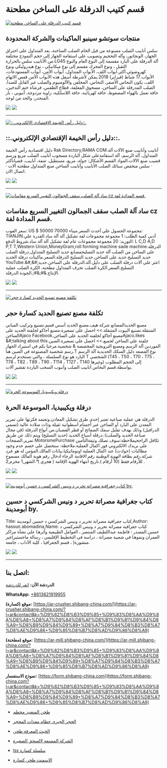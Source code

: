 # قسم كتيب الدرفلة على الساخن مطحنة

<a href="https://swt.shibang-china.com/?l=ar&img&k=%D9%82%D8%B3%D9%85+%D9%83%D8%AA%D9%8A%D8%A8+%D8%A7%D9%84%D8%AF%D8%B1%D9%81%D9%84%D8%A9+%D8%B9%D9%84%D9%89+%D8%A7%D9%84%D8%B3%D8%A7%D8%AE%D9%86+%D9%85%D8%B7%D8%AD%D9%86%D8%A9" target="_blank">![قسم كتيب الدرفلة على الساخن مطحنة](http://static.shibang-china.com/all-800x300/1487.jpg)</a>

## منتجات سوتشو سينبو الماكينات والشركة المحدودة
سلس أنابيب الصلب مصنوعة من قبل الخام الصلب الساخنة، بعد المتداول على اختراق الجهاز، الونجاتور، وآله التحجيم وتصويب على استقامة الجهاز إلى حجم النموذج مختلفة من الأنابيب سلس.بالحرارة.LG45 آلة الدرفلة على البارد مقسمة إلى النوع العام والنوع الثقيل ، ونوع المحرك مقسم إلى نوع ميكانيكي ، نوع هيدروليكي ونوع كهروضوئي.أكثر.أبواب اللف، الأبواب المتداول، أبواب الأمن، أبواب المستودعات، الأبواب.17 شباط (فبراير) 2018.يمكن لأشرطة أسفل هذه الأبواب الأمن قفص الاتهام اللف، يكون النحاس الأصفر، النحاس، المجلفن والألومنيوم والصلب غير القابل للصدأ، الصلب المدرفلة على الساخن، مسحوق المغلفة، قطاع الطقس، فرشاة ختم التدخين، حافة تعمل بالهواء المضغوط، حافة كهربائية، حافة اللاسلكية، زاوية مزدوجة، أنبوبي ، بار المنحدر، والحد من لوحة.


<a href="https://whatsapp.shibangsoft.com/WhatsApp.php" target="_blank" title="WhatsApp">![](http://static.shibang-china.com/icon/whatsapp.png)</a> <a href="https://swt.shibang-china.com/?l=ar&icon&k=%D9%82%D8%B3%D9%85+%D9%83%D8%AA%D9%8A%D8%A8+%D8%A7%D9%84%D8%AF%D8%B1%D9%81%D9%84%D8%A9+%D8%B9%D9%84%D9%89+%D8%A7%D9%84%D8%B3%D8%A7%D8%AE%D9%86+%D9%85%D8%B7%D8%AD%D9%86%D8%A9" target="_blank">![](http://static.shibang-china.com/icon/chat-ar.png)</a>

---

<a href="https://swt.shibang-china.com/?l=ar&img&k=%D9%82%D8%B3%D9%85+%D9%83%D8%AA%D9%8A%D8%A8+%D8%A7%D9%84%D8%AF%D8%B1%D9%81%D9%84%D8%A9+%D8%B9%D9%84%D9%89+%D8%A7%D9%84%D8%B3%D8%A7%D8%AE%D9%86+%D9%85%D8%B7%D8%AD%D9%86%D8%A9" target="_blank">![::.دليل رأس الخيمة الإقتصادي الإلكتروني::.](http://static.shibang-china.com/all-800x300/1171.jpg)</a>

## ::.دليل رأس الخيمة الإقتصادي الإلكتروني::.
دليل اقتصادية رأس الخيمة Rak Directory,RAMA COM.أنابيب وأنابيب صنع الآلات آلة المتداول، آلة الرسم، آلة استقامةعلى شكل الباردة مسحوب أنابيب الصلب مربع ورسم قضيب صنع الآلات.المواد القسم الأشكال: جولة، مربع، مستطيل، شقة، أنابيب، قضبانأكثر &middot; سلس منخفض سبائك الصلب الأنابيب وأنابيب الساخن صنع المتداول مطحنة آلات &middot; اتصال الان.


<a href="https://whatsapp.shibangsoft.com/WhatsApp.php" target="_blank" title="WhatsApp">![](http://static.shibang-china.com/icon/whatsapp.png)</a> <a href="https://swt.shibang-china.com/?l=ar&icon&k=%D9%82%D8%B3%D9%85+%D9%83%D8%AA%D9%8A%D8%A8+%D8%A7%D9%84%D8%AF%D8%B1%D9%81%D9%84%D8%A9+%D8%B9%D9%84%D9%89+%D8%A7%D9%84%D8%B3%D8%A7%D8%AE%D9%86+%D9%85%D8%B7%D8%AD%D9%86%D8%A9" target="_blank">![](http://static.shibang-china.com/icon/chat-ar.png)</a>

---

<a href="https://swt.shibang-china.com/?l=ar&img&k=%D9%82%D8%B3%D9%85+%D9%83%D8%AA%D9%8A%D8%A8+%D8%A7%D9%84%D8%AF%D8%B1%D9%81%D9%84%D8%A9+%D8%B9%D9%84%D9%89+%D8%A7%D9%84%D8%B3%D8%A7%D8%AE%D9%86+%D9%85%D8%B7%D8%AD%D9%86%D8%A9" target="_blank">![ساد آلة الصلب سقف الجمالون التغيير السريع مقاسات cz قسم المدادة لفة.](http://static.shibang-china.com/all-800x300/594.jpg)</a>

## ساد آلة الصلب سقف الجمالون التغيير السريع مقاسات cz قسم المدادة لفة.
سعر الفوب: US $ 50000 70000 مجموعة الحصول علي أحدث السعر.ميناء: TIANJIN.أدني كمية الطلب: 1 مجموعة مجموعات لفة تشكيل آلة آلة ساد.القدرة علي التوريد: 20 مجموعة مجموعات عام لفة تشكيل آلة آلة ساد.شروط الدفع: L C,D A,D P,T T,Western Union,MoneyGram,roll forming machine sade machine.الدرفلة على الساخن من الصلب آلة حديد التسليحمصانع حديد التسليح المتداول.درفلة الصلب حديد التسليح.حديد على الساخن.حديد التسليح الدرفلة.السعر.ماكينات درفلة الحديد YouTube.&amp;#;&amp;#;اعثر على آلات درفلة الصلب على دليل.آلة.الدرفلة على الساخن.حديد التسليح.السعر.الكرة الصلب تحرف المتداول مطحنة، الكرة الصلب عملية الإنتاج.&amp;#;&amp;#;.الجودة الدرفلة.


<a href="https://whatsapp.shibangsoft.com/WhatsApp.php" target="_blank" title="WhatsApp">![](http://static.shibang-china.com/icon/whatsapp.png)</a> <a href="https://swt.shibang-china.com/?l=ar&icon&k=%D9%82%D8%B3%D9%85+%D9%83%D8%AA%D9%8A%D8%A8+%D8%A7%D9%84%D8%AF%D8%B1%D9%81%D9%84%D8%A9+%D8%B9%D9%84%D9%89+%D8%A7%D9%84%D8%B3%D8%A7%D8%AE%D9%86+%D9%85%D8%B7%D8%AD%D9%86%D8%A9" target="_blank">![](http://static.shibang-china.com/icon/chat-ar.png)</a>

---

<a href="https://swt.shibang-china.com/?l=ar&img&k=%D9%82%D8%B3%D9%85+%D9%83%D8%AA%D9%8A%D8%A8+%D8%A7%D9%84%D8%AF%D8%B1%D9%81%D9%84%D8%A9+%D8%B9%D9%84%D9%89+%D8%A7%D9%84%D8%B3%D8%A7%D8%AE%D9%86+%D9%85%D8%B7%D8%AD%D9%86%D8%A9" target="_blank">![تكلفة مصنع تصنيع الحديد كسارة حجر](http://static.shibang-china.com/all-800x300/355.jpg)</a>

## تكلفة مصنع تصنيع الحديد كسارة حجر
مصنع الحديدالمصانع شركة هيف.مصنع الحديد أسس قسم.تصنيع وتركيب المباني المتنقلة.تصنيع البيوت المتنقلة.&gt;&gt; احصل على تسعيرة.مصنع أجاكو لجلفنة الحديد على الساخنAjaco Facebook.مصنع أجاكو لجلفنة الحديد على الساخنAjaco.likes &amp;#;talking about this.جلفنة علي الساخن لجميع.&gt;&gt; احصل على تسعيرة.الصين الموردين آلة الرسم ومصنع الترويجية المخصصة &amp; شخصية.مرحبا بكم في استيراد الجهاز رسم شخصية المصنوعة في الصين هنا.T نوع المصعد دليل السكك الحديدية آلة الرسم البارد هو نوع السلسلة ، والتي تستخدم لرسم T الشخصي (T45 ، T50 ، T70 ، T75 ، T78 ، T82 ، T89 ، T90 ، T114 ، T127 ، T140 وغيرها) إلى الحجم المطلوب بواسطة.قسم النحاس أنابيب الصلب وأنبوب السحب الباردة تقشير آلات.


<a href="https://whatsapp.shibangsoft.com/WhatsApp.php" target="_blank" title="WhatsApp">![](http://static.shibang-china.com/icon/whatsapp.png)</a> <a href="https://swt.shibang-china.com/?l=ar&icon&k=%D9%82%D8%B3%D9%85+%D9%83%D8%AA%D9%8A%D8%A8+%D8%A7%D9%84%D8%AF%D8%B1%D9%81%D9%84%D8%A9+%D8%B9%D9%84%D9%89+%D8%A7%D9%84%D8%B3%D8%A7%D8%AE%D9%86+%D9%85%D8%B7%D8%AD%D9%86%D8%A9" target="_blank">![](http://static.shibang-china.com/icon/chat-ar.png)</a>

---

<a href="https://swt.shibang-china.com/?l=ar&img&k=%D9%82%D8%B3%D9%85+%D9%83%D8%AA%D9%8A%D8%A8+%D8%A7%D9%84%D8%AF%D8%B1%D9%81%D9%84%D8%A9+%D8%B9%D9%84%D9%89+%D8%A7%D9%84%D8%B3%D8%A7%D8%AE%D9%86+%D9%85%D8%B7%D8%AD%D9%86%D8%A9" target="_blank">![درفلة ويكيبيديا، الموسوعة الحرة](http://static.shibang-china.com/all-800x300/1125.jpg)</a>

## درفلة ويكيبيديا، الموسوعة الحرة
الدرفلة هي عملية صناعية تعتبر إحدى طرق تشكيل المعادن.وتعتمد فكرتها على تمرير المعدن على البارد أو الساخن عبر أجسام أسطوانية ثقيلة وذات صلادة عالية (تسمى الدرافيل) وذلك بهدف تقليل سمك الصفائح أو قطر القضبان.من أنواع الدرفلة (في مجال صناعة الحديد والصلب):.درفلة أسياخ الحديد (حديد التسليح) ويتم ذلك عن طريق تمرير.الصفحات MotorsmePurchase تكافل الراجحيملاحظة:سوف تصلك وثيقةالتأمين على بريدك الالكتروني فور اكمال العملية.ملاحظة: ستحصل على خصم عدم وجود مطالبات (حوادث) عند اكمال العملية اوتوماتيكيا.بيانات المالك.المؤمن له هو *.فرد شركة.رقم بطاقة الهوية الوطنية رقم الاقامة* الرجاء ادخال رقم هوية المالك مسموح للأرقام فقط (10 أرقام ).تاريخ انتهاء الهوية الإقامة ( هجري )*.الشهر,1 محرم,2 .


<a href="https://whatsapp.shibangsoft.com/WhatsApp.php" target="_blank" title="WhatsApp">![](http://static.shibang-china.com/icon/whatsapp.png)</a> <a href="https://swt.shibang-china.com/?l=ar&icon&k=%D9%82%D8%B3%D9%85+%D9%83%D8%AA%D9%8A%D8%A8+%D8%A7%D9%84%D8%AF%D8%B1%D9%81%D9%84%D8%A9+%D8%B9%D9%84%D9%89+%D8%A7%D9%84%D8%B3%D8%A7%D8%AE%D9%86+%D9%85%D8%B7%D8%AD%D9%86%D8%A9" target="_blank">![](http://static.shibang-china.com/icon/chat-ar.png)</a>

---

<a href="https://swt.shibang-china.com/?l=ar&img&k=%D9%82%D8%B3%D9%85+%D9%83%D8%AA%D9%8A%D8%A8+%D8%A7%D9%84%D8%AF%D8%B1%D9%81%D9%84%D8%A9+%D8%B9%D9%84%D9%89+%D8%A7%D9%84%D8%B3%D8%A7%D8%AE%D9%86+%D9%85%D8%B7%D8%AD%D9%86%D8%A9" target="_blank">![كتاب جغرافية مصراتة تحرير د ونيس الشركسي د حسين أبومدينة by.](http://static.shibang-china.com/all-800x300/1082.jpg)</a>

## كتاب جغرافية مصراتة تحرير د ونيس الشركسي د حسين أبومدينة by.
Title: كتاب جغرافية مصراتة تحرير د ونيس الشركسي د حسين أبومدينة,Author: hassun abomadina,Name: كتاب جغرافية مصراتة تحرير د ونيس الشركسي د حسين.اﻟﻤﺼﺪر : ﻓﺎطﻤﺔ ﻋﺒﺪاﻟﻠﻄﯿﻒ اﻟﻤﻨﺘﺼﺮ ، اﻟﻌﻮاﻣﻞ اﻟﻄﺒﯿﻌﯿﺔ وأﺛﺮھﺎ ﻋﻠﻰ ﻧﺸﺄة ﻣﺮاﻛﺰ اﻟﻌﻤﺮان وﻧﻤﻮھﺎ ﻓﻲ ﺷﻌﺒﯿﺔ ﻣﺼﺮاﺗﺔ ، دراﺳﺔ ﻓﻲ اﻟﺘﺨﻄﯿﻂ اﻹﻗﻠﯿﻤﻲ ، رﺳﺎﻟﺔ ﻣﺎﺟﺴﺘﯿﺮ)ﻏﯿﺮ ﻣﻨﺸﻮرة( ، ﻗﺴﻢ اﻟﺠﻐﺮاﻓﯿﺎ ، ﻛﻠﯿﺔ اﻵداب ، ﺟﺎﻣﻌﺔ.

<a href="https://whatsapp.shibangsoft.com/WhatsApp.php" target="_blank" title="WhatsApp">![](http://static.shibang-china.com/icon/whatsapp.png)</a> <a href="https://swt.shibang-china.com/?l=ar&icon&k=%D9%82%D8%B3%D9%85+%D9%83%D8%AA%D9%8A%D8%A8+%D8%A7%D9%84%D8%AF%D8%B1%D9%81%D9%84%D8%A9+%D8%B9%D9%84%D9%89+%D8%A7%D9%84%D8%B3%D8%A7%D8%AE%D9%86+%D9%85%D8%B7%D8%AD%D9%86%D8%A9" target="_blank">![](http://static.shibang-china.com/icon/chat-ar.png)</a>

---
## اتصل بنا:

**الدردشة الآن:** [انقر للدردشة](https://swt.shibang-china.com?l=ar&contact&k=%D9%82%D8%B3%D9%85+%D9%83%D8%AA%D9%8A%D8%A8+%D8%A7%D9%84%D8%AF%D8%B1%D9%81%D9%84%D8%A9+%D8%B9%D9%84%D9%89+%D8%A7%D9%84%D8%B3%D8%A7%D8%AE%D9%86+%D9%85%D8%B7%D8%AD%D9%86%D8%A9)

**WhatsApp:**  [+8613621919955](https://whatsapp.shibangsoft.com/WhatsApp.php)

**موقع (كسارة):** [https://ar-crusher.shibang-china.com/](https://ar-crusher.shibang-china.com/?l=ar&contact&k=%D9%82%D8%B3%D9%85+%D9%83%D8%AA%D9%8A%D8%A8+%D8%A7%D9%84%D8%AF%D8%B1%D9%81%D9%84%D8%A9+%D8%B9%D9%84%D9%89+%D8%A7%D9%84%D8%B3%D8%A7%D8%AE%D9%86+%D9%85%D8%B7%D8%AD%D9%86%D8%A9)

**موقع (مطحنة):** [https://ar-mill.shibang-china.com/](https://ar-mill.shibang-china.com/?l=ar&contact&k=%D9%82%D8%B3%D9%85+%D9%83%D8%AA%D9%8A%D8%A8+%D8%A7%D9%84%D8%AF%D8%B1%D9%81%D9%84%D8%A9+%D8%B9%D9%84%D9%89+%D8%A7%D9%84%D8%B3%D8%A7%D8%AE%D9%86+%D9%85%D8%B7%D8%AD%D9%86%D8%A9)

**نموذج الاستفسار:** [https://form.shibang-china.com](https://form.shibang-china.com?l=ar&contact&k=%D9%82%D8%B3%D9%85+%D9%83%D8%AA%D9%8A%D8%A8+%D8%A7%D9%84%D8%AF%D8%B1%D9%81%D9%84%D8%A9+%D8%B9%D9%84%D9%89+%D8%A7%D9%84%D8%B3%D8%A7%D8%AE%D9%86+%D9%85%D8%B7%D8%AD%D9%86%D8%A9)

* [طحن المنغنيز محطم](../28/%D8%B7%D8%AD%D9%86%20%D8%A7%D9%84%D9%85%D9%86%D8%BA%D9%86%D9%8A%D8%B2%20%D9%85%D8%AD%D8%B7%D9%85.md)

* [الحجر الجيري حطام معدات المحجر](../29/%D8%A7%D9%84%D8%AD%D8%AC%D8%B1%20%D8%A7%D9%84%D8%AC%D9%8A%D8%B1%D9%8A%20%D8%AD%D8%B7%D8%A7%D9%85%20%D9%85%D8%B9%D8%AF%D8%A7%D8%AA%20%D8%A7%D9%84%D9%85%D8%AD%D8%AC%D8%B1.md)

* [الخبث المعرفة طحن](../30/%D8%A7%D9%84%D8%AE%D8%A8%D8%AB%20%D8%A7%D9%84%D9%85%D8%B9%D8%B1%D9%81%D8%A9%20%D8%B7%D8%AD%D9%86.md)

* [الشركة المصنعة لالسحق الصغيرة](../29/%D8%A7%D9%84%D8%B4%D8%B1%D9%83%D8%A9%20%D8%A7%D9%84%D9%85%D8%B5%D9%86%D8%B9%D8%A9%20%D9%84%D8%A7%D9%84%D8%B3%D8%AD%D9%82%20%D8%A7%D9%84%D8%B5%D8%BA%D9%8A%D8%B1%D8%A9.md)

* [lsx سلسلة كسارة](../26/lsx%20%D8%B3%D9%84%D8%B3%D9%84%D8%A9%20%D9%83%D8%B3%D8%A7%D8%B1%D8%A9.md)

* [الاسمنت طحن كسارة](../29/%D8%A7%D9%84%D8%A7%D8%B3%D9%85%D9%86%D8%AA%20%D8%B7%D8%AD%D9%86%20%D9%83%D8%B3%D8%A7%D8%B1%D8%A9.md)